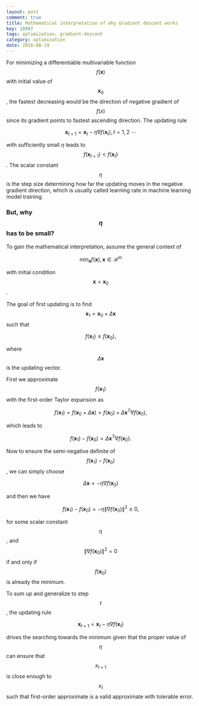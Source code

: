 ```yaml
---
layout: post
comment: true
title: Mathematical interpretation of why Gradient descent works
key: 10007
tags: optimization, gradient-descent
category: optimization
date: 2018-08-19
---
```




For minimizing a differentiable multivariable function $$f(\mathbf x)$$ with initial value of $$\mathbf x_0$$, the fastest decreasing would be the direction of negative gradient of $$f(x)$$ since its gradient points to fastest ascending direction. The updating rule 
<!--more-->
$$
\begin{equation}
\mathbf	x_{t+1} = \mathbf x_t - \eta\nabla f(\mathbf x_t), t=1,2~\cdots
\end{equation}
$$

with sufficiently small $\eta$ leads to $$f(\mathbf x_{t+1})<f(\mathbf x_t)$$. 
The scalar constant $$\eta$$ is the step size determining how far the updating moves in the negative gradient direction, which is usually called learning rate in machine learning model training. 

### But, why $$\eta$$ has to be small?

To gain the mathematical interpretation, assume the general context of 

$$
\begin{equation}
	\min_{\mathbf x}f(\mathbf x), \mathbf x\in \mathcal R^m
\end{equation}
$$

with initial condition $$\mathbf x=\mathbf x_0$$. 

The goal of first updating is to find $$\mathbf x_1=\mathbf x_0+\Delta\mathbf x$$ such that 

$$
\begin{equation}
	f(\mathbf x_1) \le f(\mathbf x_0), 
\end{equation}
$$

where $$\Delta\mathbf x$$ is the updating vector.

First we approximate $$f(\mathbf x_1)$$ with the first-order Taylor expansion as 

$$
\begin{equation}
	f(\mathbf x_1) = f(\mathbf x_0 + \Delta\mathbf x)=f(\mathbf x_0)+\Delta\mathbf x^T\nabla f(\mathbf x_0), 
\end{equation}
$$

which leads to 

$$
\begin{equation}
	f(\mathbf x_1) - f(\mathbf x_0)=\Delta\mathbf x^T\nabla f(\mathbf x_0). 
\end{equation}
$$

Now to ensure the semi-negative definite of $$f(\mathbf x_1) - f(\mathbf x_0)$$, we can simply choose 

$$
\begin{equation}
	\Delta\mathbf x = -\eta\nabla f(\mathbf x_0)
\end{equation}
$$

and then we have

$$
\begin{equation}
	f(\mathbf x_1) - f(\mathbf x_0)=-\eta\|\nabla f(\mathbf x_0)\|^2 \le 0, 
\end{equation}
$$

for some scalar constant $$\eta$$, and $$\|\nabla f(\mathbf x_0)\|^2=0$$ if and only if $$f(\mathbf x_0)$$ is already the minimum. 


To sum up and generalize to step $$t$$, the updating rule

$$
\begin{equation}
	\mathbf x_{t+1} = \mathbf x_t - \eta \nabla f(\mathbf x_t)
\end{equation}
$$

drives the searching towards the minimum given that the proper value of $$\eta$$ can ensure that $$x_{t+1}$$ is close enough to $$x_t$$ such that first-order approximate is a valid approximate with tolerable error.  

